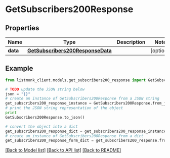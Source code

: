 # GetSubscribers200Response


## Properties
Name | Type | Description | Notes
------------ | ------------- | ------------- | -------------
**data** | [**GetSubscribers200ResponseData**](GetSubscribers200ResponseData.md) |  | [optional] 

## Example

```python
from listmonk_client.models.get_subscribers200_response import GetSubscribers200Response

# TODO update the JSON string below
json = "{}"
# create an instance of GetSubscribers200Response from a JSON string
get_subscribers200_response_instance = GetSubscribers200Response.from_json(json)
# print the JSON string representation of the object
print
GetSubscribers200Response.to_json()

# convert the object into a dict
get_subscribers200_response_dict = get_subscribers200_response_instance.to_dict()
# create an instance of GetSubscribers200Response from a dict
get_subscribers200_response_form_dict = get_subscribers200_response.from_dict(get_subscribers200_response_dict)
```
[[Back to Model list]](../README.md#documentation-for-models) [[Back to API list]](../README.md#documentation-for-api-endpoints) [[Back to README]](../README.md)


